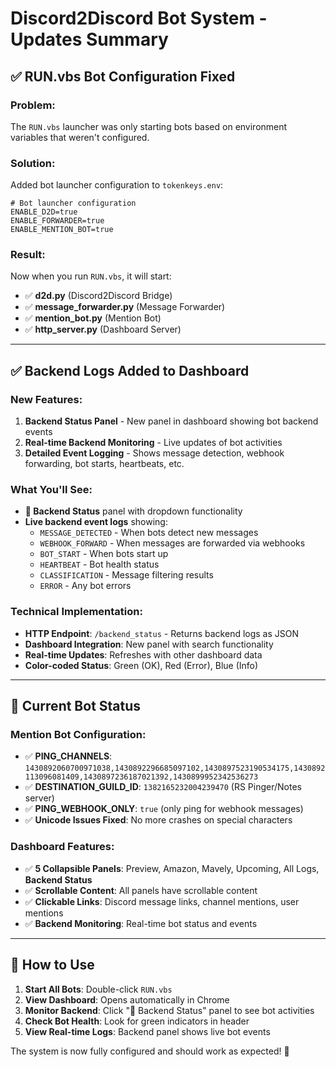# Discord2Discord Bot System - Updates Summary

## ✅ **RUN.vbs Bot Configuration Fixed**

### **Problem:**
The `RUN.vbs` launcher was only starting bots based on environment variables that weren't configured.

### **Solution:**
Added bot launcher configuration to `tokenkeys.env`:
```env
# Bot launcher configuration
ENABLE_D2D=true
ENABLE_FORWARDER=true
ENABLE_MENTION_BOT=true
```

### **Result:**
Now when you run `RUN.vbs`, it will start:
- ✅ **d2d.py** (Discord2Discord Bridge)
- ✅ **message_forwarder.py** (Message Forwarder)
- ✅ **mention_bot.py** (Mention Bot)
- ✅ **http_server.py** (Dashboard Server)

---

## ✅ **Backend Logs Added to Dashboard**

### **New Features:**
1. **Backend Status Panel** - New panel in dashboard showing bot backend events
2. **Real-time Backend Monitoring** - Live updates of bot activities
3. **Detailed Event Logging** - Shows message detection, webhook forwarding, bot starts, heartbeats, etc.

### **What You'll See:**
- **🤖 Backend Status** panel with dropdown functionality
- **Live backend event logs** showing:
  - `MESSAGE_DETECTED` - When bots detect new messages
  - `WEBHOOK_FORWARD` - When messages are forwarded via webhooks
  - `BOT_START` - When bots start up
  - `HEARTBEAT` - Bot health status
  - `CLASSIFICATION` - Message filtering results
  - `ERROR` - Any bot errors

### **Technical Implementation:**
- **HTTP Endpoint**: `/backend_status` - Returns backend logs as JSON
- **Dashboard Integration**: New panel with search functionality
- **Real-time Updates**: Refreshes with other dashboard data
- **Color-coded Status**: Green (OK), Red (Error), Blue (Info)

---

## 🎯 **Current Bot Status**

### **Mention Bot Configuration:**
- ✅ **PING_CHANNELS**: `1430892060700971038,1430892296685097102,1430897523190534175,1430892113096081409,1430897236187021392,1430899952342536273`
- ✅ **DESTINATION_GUILD_ID**: `1382165232004239470` (RS Pinger/Notes server)
- ✅ **PING_WEBHOOK_ONLY**: `true` (only ping for webhook messages)
- ✅ **Unicode Issues Fixed**: No more crashes on special characters

### **Dashboard Features:**
- ✅ **5 Collapsible Panels**: Preview, Amazon, Mavely, Upcoming, All Logs, **Backend Status**
- ✅ **Scrollable Content**: All panels have scrollable content
- ✅ **Clickable Links**: Discord message links, channel mentions, user mentions
- ✅ **Backend Monitoring**: Real-time bot status and events

---

## 🚀 **How to Use**

1. **Start All Bots**: Double-click `RUN.vbs`
2. **View Dashboard**: Opens automatically in Chrome
3. **Monitor Backend**: Click "🤖 Backend Status" panel to see bot activities
4. **Check Bot Health**: Look for green indicators in header
5. **View Real-time Logs**: Backend panel shows live bot events

The system is now fully configured and should work as expected! 🎉
